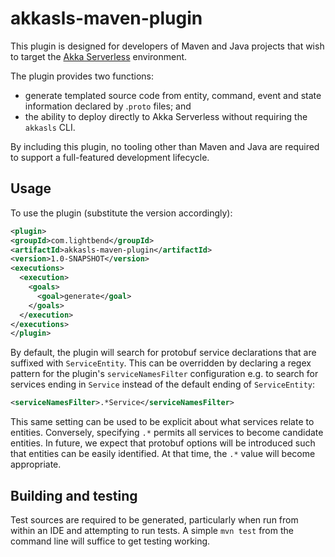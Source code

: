# akkasls-maven-plugin

This plugin is designed for developers of Maven and Java projects that wish to target the
[Akka Serverless](https://www.lightbend.com/akka-serverless) environment.

The plugin provides two functions:

* generate templated source code from entity, command, event and state information declared by .`proto` files; and
* the ability to deploy directly to Akka Serverless without requiring the `akkasls` CLI.

By including this plugin, no tooling other than Maven and Java are required to support a full-featured development lifecycle.

## Usage

To use the plugin (substitute the version accordingly):

```xml
<plugin>
<groupId>com.lightbend</groupId>
<artifactId>akkasls-maven-plugin</artifactId>
<version>1.0-SNAPSHOT</version>
<executions>
  <execution>
    <goals>
      <goal>generate</goal>
    </goals>
  </execution>
</executions>
</plugin>
```

By default, the plugin will search for protobuf service declarations that are suffixed with `ServiceEntity`.
This can be overridden by declaring a regex pattern for the plugin's `serviceNamesFilter` configuration e.g. to 
search for services ending in `Service` instead of the default ending of `ServiceEntity`:

```xml
<serviceNamesFilter>.*Service</serviceNamesFilter>
```

This same setting can be used to be explicit about what services relate to entities. Conversely, specifying
`.*` permits all services to become candidate entities. In future, we expect that protobuf options will be introduced
such that entities can be easily identified. At that time, the `.*` value will become appropriate.

## Building and testing

Test sources are required to be generated, particularly when run from within an IDE and attempting to run tests. A simple
`mvn test` from the command line will suffice to get testing working.